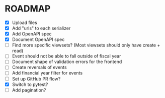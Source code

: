 # ROADMAP

- [x] Upload files
- [x] Add "urls" to each serializer
- [x] Add OpenAPI spec
- [x] Document OpenAPI spec
- [ ] Find more specific viewsets? (Most viewsets should only have create + read)
- [ ] Event should not be able to fall outside of fiscal year
- [ ] Document shape of validation errors for the frontend
- [ ] Create reversals of events
- [ ] Add financial year filter for events
- [ ] Set up GitHub PR flow?
- [x] Switch to pytest?
- [ ] Add pagination?
